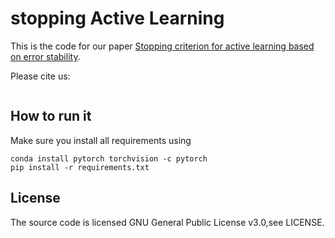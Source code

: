 # stopping Active Learning

This is the code for our paper [Stopping criterion for active learning based on error stability]().

Please cite us:

```
```

## How to run it

Make sure you install all requirements using

```
conda install pytorch torchvision -c pytorch
pip install -r requirements.txt
```

## License
The source code is licensed GNU General Public License v3.0,see LICENSE.
